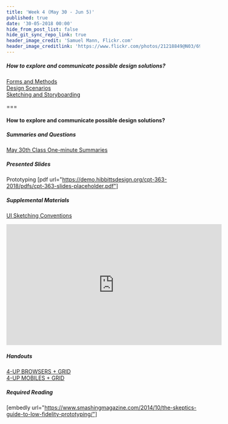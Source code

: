 ```yaml
---
title: 'Week 4 (May 30 - Jun 5)'
published: true
date: '30-05-2018 00:00'
hide_from_post_list: false
hide_git_sync_repo_link: true
header_image_credit: 'Samuel Mann, Flickr.com'
header_image_creditlink: 'https://www.flickr.com/photos/21218849@N03/6968244538/'
---
```


##### How to explore and communicate possible design solutions?
[Forms and Methods](https://demo.hibbittsdesign.org/cpt-363-2018/pdfs/cpt-363-slides-placeholder.pdf#page=3)  
[Design Scenarios](https://demo.hibbittsdesign.org/cpt-363-2018/pdfs/cpt-363-slides-placeholder.pdf#page=4)  
[Sketching and Storyboarding](https://demo.hibbittsdesign.org/cpt-363-2018/pdfs/cpt-363-slides-placeholder.pdf#page=5)  

===

#### **How to explore and communicate possible design solutions?**

##### Summaries and Questions  
[May 30th Class One-minute Summaries](https://sso.canvaslms.com/courses/1413912/assignments/9519523)

##### Presented Slides  
Prototyping
[pdf url="https://demo.hibbittsdesign.org/cpt-363-2018/pdfs/cpt-363-slides-placeholder.pdf"]  

##### Supplemental Materials  
[UI Sketching Conventions](https://www.youtube.com/watch?v=MwidSAlbEB8)  
<div class="embed-responsive embed-responsive-4by3"><iframe width="560" height="315" src="https://www.youtube.com/embed/MwidSAlbEB8" frameborder="0" allowfullscreen></iframe></div>

##### Handouts
[4-UP BROWSERS + GRID](https://sso.canvaslms.com/courses/1413912/files/folder/Handouts/Sketching%20Templates/sneakpeekit-4-browsers)  
[4-UP MOBILES + GRID](https://sso.canvaslms.com/courses/1413912/files/folder/Handouts/Sketching%20Templates/sneakpeekit-4-mobiles)  

##### Required Reading  
[embedly url="https://www.smashingmagazine.com/2014/10/the-skeptics-guide-to-low-fidelity-prototyping/"]
